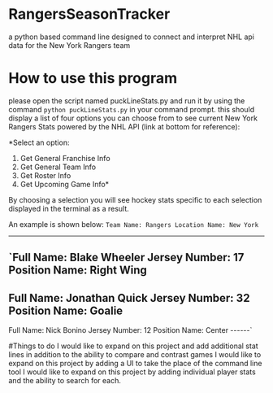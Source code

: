 # RangersSeasonTracker
a python based command line designed to connect and interpret NHL api data for the New York Rangers team
# How to use this program
please open the script named puckLineStats.py and run it by using the command `python puckLineStats.py` in your command prompt. 
this should display a list of four options you can choose from to see current New York Rangers Stats powered by the NHL API (link at bottom for reference):

*Select an option:
1. Get General Franchise Info
2. Get General Team Info
3. Get Roster Info
4. Get Upcoming Game Info*

By choosing a selection you will see hockey stats specific to each selection displayed in the terminal as a result. 

An example is shown below:
`Team Name: Rangers
Location Name: New York`

----

`Full Name: Blake Wheeler
Jersey Number: 17
Position Name: Right Wing
------
Full Name: Jonathan Quick
Jersey Number: 32
Position Name: Goalie
------
Full Name: Nick Bonino
Jersey Number: 12
Position Name: Center
------`

#Things to do
I would like to expand on this project and add additional stat lines in addition to the ability to compare and contrast games
I would like to expand on this project by adding a UI to take the place of the command line tool
I would like to expand on this project by adding individual player stats and the ability to search for each.

